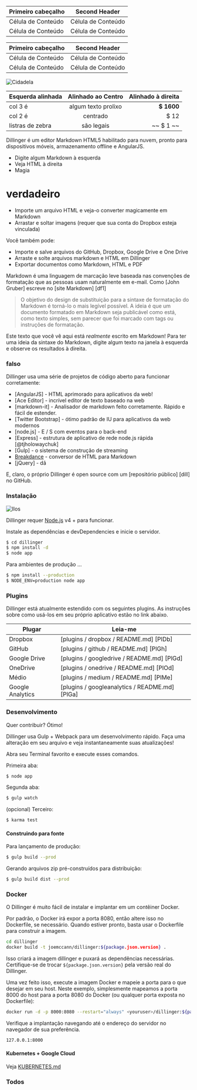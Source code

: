 Primeiro cabeçalho | Second Header
--- | ---
Célula de Conteúdo | Célula de Conteúdo
Célula de Conteúdo | Célula de Conteúdo

Primeiro cabeçalho | Second Header
--- | ---
Célula de Conteúdo | Célula de Conteúdo
Célula de Conteúdo | Célula de Conteúdo

![Cidadela](https://vignette.wikia.nocookie.net/masseffect/images/d/d7/MassEffect2Citadel.jpg/revision/latest?cb=20100721191415)

Esquerda alinhada | Alinhado ao Centro | Alinhado à direita
:-- | :-: | --:
col 3 é | algum texto prolixo | **$ 1600**
col 2 é | centrado | $ 12
listras de zebra | são legais | ~~ $ 1 ~~

Dillinger é um editor Markdown HTML5 habilitado para nuvem, pronto para dispositivos móveis, armazenamento offline e AngularJS.

- Digite algum Markdown à esquerda
- Veja HTML à direita
- Magia

# verdadeiro

- Importe um arquivo HTML e veja-o converter magicamente em Markdown
- Arrastar e soltar imagens (requer que sua conta do Dropbox esteja vinculada)

Você também pode:

- Importe e salve arquivos do GitHub, Dropbox, Google Drive e One Drive
- Arraste e solte arquivos markdown e HTML em Dillinger
- Exportar documentos como Markdown, HTML e PDF

Markdown é uma linguagem de marcação leve baseada nas convenções de formatação que as pessoas usam naturalmente em e-mail. Como [John Gruber] escreve no [site Markdown] [df1]

> O objetivo do design de substituição para a sintaxe de formatação do Markdown é torná-lo o mais legível possível. A ideia é que um documento formatado em Markdown seja publicável como está, como texto simples, sem parecer que foi marcado com tags ou instruções de formatação.

Este texto que você vê aqui está *realmente* escrito em Markdown! Para ter uma ideia da sintaxe do Markdown, digite algum texto na janela à esquerda e observe os resultados à direita.

### falso

Dillinger usa uma série de projetos de código aberto para funcionar corretamente:

- [AngularJS] - HTML aprimorado para aplicativos da web!
- [Ace Editor] - incrível editor de texto baseado na web
- [markdown-it] - Analisador de markdown feito corretamente. Rápido e fácil de estender.
- [Twitter Bootstrap] - ótimo padrão de IU para aplicativos da web modernos
- [node.js] - E / S com eventos para o back-end
- [Express] - estrutura de aplicativo de rede node.js rápida [@tjholowaychuk]
- [Gulp] - o sistema de construção de streaming
- [Breakdance](https://breakdance.github.io/breakdance/) - conversor de HTML para Markdown
- [jQuery] - dã

E, claro, o próprio Dillinger é open source com um [repositório público] [dill] no GitHub.

### Instalação

![Ilos](https://lh3.googleusercontent.com/proxy/DDV8a7sLIWurhJtW8Ego9bq-JlwpfFFoR0tkLJQKKYXEXoWHB6ZUP5jGKD2VcYt3z1QVsgcn6L3GoU1ns8m9fvi3U51GzddA70ZUMHgzHvjl4-i7YOJY9cShBPrfjUhMQhxaJ97WFBp612XmjMXVGypfGkiBarN4PWxhiHkiYYNW7HGbtTpOcyt9GQ4Q23C2noxLTWFXZMcQZhRpQA_qzu2n6_H6CPViBnhSHpEl4JZAPaGCSJqgZg)

Dillinger requer [Node.js](https://nodejs.org/) v4 + para funcionar.

Instale as dependências e devDependencies e inicie o servidor.

```sh
$ cd dillinger
$ npm install -d
$ node app
```

Para ambientes de produção ...

```sh
$ npm install --production
$ NODE_ENV=production node app
```

### Plugins

Dillinger está atualmente estendido com os seguintes plugins. As instruções sobre como usá-los em seu próprio aplicativo estão no link abaixo.

Plugar | Leia-me
--- | ---
Dropbox | [plugins / dropbox / README.md] [PlDb]
GitHub | [plugins / github / README.md] [PlGh]
Google Drive | [plugins / googledrive / README.md] [PlGd]
OneDrive | [plugins / onedrive / README.md] [PlOd]
Médio | [plugins / medium / README.md] [PlMe]
Google Analytics | [plugins / googleanalytics / README.md] [PlGa]

### Desenvolvimento

Quer contribuir? Ótimo!

Dillinger usa Gulp + Webpack para um desenvolvimento rápido. Faça uma alteração em seu arquivo e veja instantaneamente suas atualizações!

Abra seu Terminal favorito e execute esses comandos.

Primeira aba:

```sh
$ node app
```

Segunda aba:

```sh
$ gulp watch
```

(opcional) Terceiro:

```sh
$ karma test
```

#### Construindo para fonte

Para lançamento de produção:

```sh
$ gulp build --prod
```

Gerando arquivos zip pré-construídos para distribuição:

```sh
$ gulp build dist --prod
```

### Docker

O Dillinger é muito fácil de instalar e implantar em um contêiner Docker.

Por padrão, o Docker irá expor a porta 8080, então altere isso no Dockerfile, se necessário. Quando estiver pronto, basta usar o Dockerfile para construir a imagem.

```sh
cd dillinger
docker build -t joemccann/dillinger:${package.json.version} .
```

Isso criará a imagem dillinger e puxará as dependências necessárias. Certifique-se de trocar `${package.json.version}` pela versão real do Dillinger.

Uma vez feito isso, execute a imagem Docker e mapeie a porta para o que desejar em seu host. Neste exemplo, simplesmente mapeamos a porta 8000 do host para a porta 8080 do Docker (ou qualquer porta exposta no Dockerfile):

```sh
docker run -d -p 8000:8080 --restart="always" <youruser>/dillinger:${package.json.version}
```

Verifique a implantação navegando até o endereço do servidor no navegador de sua preferência.

```sh
127.0.0.1:8000
```

#### Kubernetes + Google Cloud

Veja [KUBERNETES.md](https://github.com/joemccann/dillinger/blob/master/KUBERNETES.md)

### Todos
